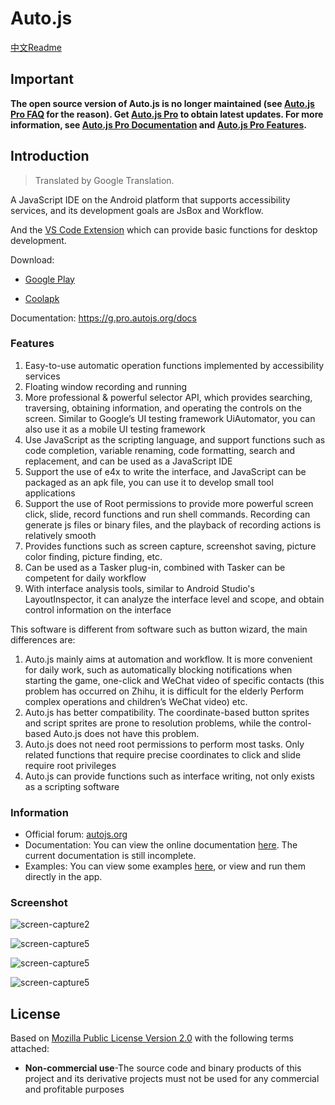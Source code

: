 # Auto.js

[中文Readme](https://github.com/Miaoxiaopu/Auto.js/blob/master/Readme-cn.md)

## Important

**The open source version of Auto.js is no longer maintained (see [Auto.js Pro FAQ](https://g.pro.autojs.org/faq) for the reason). Get [Auto.js Pro](https://play.google.com/store/apps/details?id=org.autojs.autojspro) to obtain latest updates. For more information, see [Auto.js Pro Documentation](https://g.pro.autojs.org/docs) and [Auto.js Pro Features](https://g.pro.autojs.org/features).**

## Introduction

> Translated by Google Translation.

A JavaScript IDE on the Android platform that supports accessibility services, and its development goals are JsBox and Workflow.

And the [VS Code Extension](https://github.com/hyb1996/Auto.js-VSCode-Extension) which can provide basic functions for desktop development.

Download: 
* [Google Play](https://play.google.com/store/apps/details?id=org.autojs.autojspro)

* [Coolapk](http://www.coolapk.com/apk/org.autojs.autojspro)

Documentation: https://g.pro.autojs.org/docs

### Features
1. Easy-to-use automatic operation functions implemented by accessibility services
2. Floating window recording and running
3. More professional & powerful selector API, which provides searching, traversing, obtaining information, and operating the controls on the screen. Similar to Google’s UI testing framework UiAutomator, you can also use it as a mobile UI testing framework
4. Use JavaScript as the scripting language, and support functions such as code completion, variable renaming, code formatting, search and replacement, and can be used as a JavaScript IDE
5. Support the use of e4x to write the interface, and JavaScript can be packaged as an apk file, you can use it to develop small tool applications
6. Support the use of Root permissions to provide more powerful screen click, slide, record functions and run shell commands. Recording can generate js files or binary files, and the playback of recording actions is relatively smooth
7. Provides functions such as screen capture, screenshot saving, picture color finding, picture finding, etc.
8. Can be used as a Tasker plug-in, combined with Tasker can be competent for daily workflow
9. With interface analysis tools, similar to Android Studio's LayoutInspector, it can analyze the interface level and scope, and obtain control information on the interface

This software is different from software such as button wizard, the main differences are:
1. Auto.js mainly aims at automation and workflow. It is more convenient for daily work, such as automatically blocking notifications when starting the game, one-click and WeChat video of specific contacts (this problem has occurred on Zhihu, it is difficult for the elderly Perform complex operations and children’s WeChat video) etc.
2. Auto.js has better compatibility. The coordinate-based button sprites and script sprites are prone to resolution problems, while the control-based Auto.js does not have this problem.
3. Auto.js does not need root permissions to perform most tasks. Only related functions that require precise coordinates to click and slide require root privileges
4. Auto.js can provide functions such as interface writing, not only exists as a scripting software


### Information
* Official forum: [autojs.org](http://www.autojs.org)
* Documentation: You can view the online documentation [here](https://hyb1996.github.io/AutoJs-Docs/). The current documentation is still incomplete.
* Examples: You can view some examples [here](https://github.com/hyb1996/Auto.js/tree/master/app/src/main/assets/sample), or view and run them directly in the app.

### Screenshot

![screen-capture2](https://raw.githubusercontent.com/hyb1996/NoRootScriptDroid/master/screen-captures/ss02.png)

![screen-capture5](https://raw.githubusercontent.com/hyb1996/NoRootScriptDroid/master/screen-captures/ss05.png)

![screen-capture5](https://raw.githubusercontent.com/hyb1996/NoRootScriptDroid/master/screen-captures/ss07.png)

![screen-capture5](https://raw.githubusercontent.com/hyb1996/NoRootScriptDroid/master/screen-captures/ss08.png)

## License
Based on [Mozilla Public License Version 2.0](https://github.com/hyb1996/NoRootScriptDroid/blob/master/LICENSE.md) with the following terms attached:
* **Non-commercial use**-The source code and binary products of this project and its derivative projects must not be used for any commercial and profitable purposes
